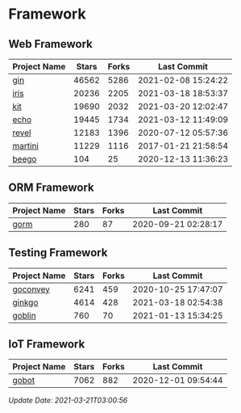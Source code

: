 # Framework

## Web Framework
| Project Name | Stars | Forks | Last Commit |
| ------------ | ----- | ----- | ----------- |
| [gin](https://github.com/gin-gonic/gin) | 46562 | 5286 | 2021-02-08 15:24:22 |
| [iris](https://github.com/kataras/iris) | 20236 | 2205 | 2021-03-18 18:53:37 |
| [kit](https://github.com/go-kit/kit) | 19690 | 2032 | 2021-03-20 12:02:47 |
| [echo](https://github.com/labstack/echo) | 19445 | 1734 | 2021-03-12 11:49:09 |
| [revel](https://github.com/revel/revel) | 12183 | 1396 | 2020-07-12 05:57:36 |
| [martini](https://github.com/go-martini/martini) | 11229 | 1116 | 2017-01-21 21:58:54 |
| [beego](https://github.com/astaxie/beego) | 104 | 25 | 2020-12-13 11:36:23 |

## ORM Framework
| Project Name | Stars | Forks | Last Commit |
| ------------ | ----- | ----- | ----------- |
| [gorm](https://github.com/jinzhu/gorm) | 280 | 87 | 2020-09-21 02:28:17 |

## Testing Framework
| Project Name | Stars | Forks | Last Commit |
| ------------ | ----- | ----- | ----------- |
| [goconvey](https://github.com/smartystreets/goconvey) | 6241 | 459 | 2020-10-25 17:47:07 |
| [ginkgo](https://github.com/onsi/ginkgo) | 4614 | 428 | 2021-03-18 02:54:38 |
| [goblin](https://github.com/franela/goblin) | 760 | 70 | 2021-01-13 15:34:25 |

## IoT Framework
| Project Name | Stars | Forks | Last Commit |
| ------------ | ----- | ----- | ----------- |
| [gobot](https://github.com/hybridgroup/gobot) | 7062 | 882 | 2020-12-01 09:54:44 |

*Update Date: 2021-03-21T03:00:56*